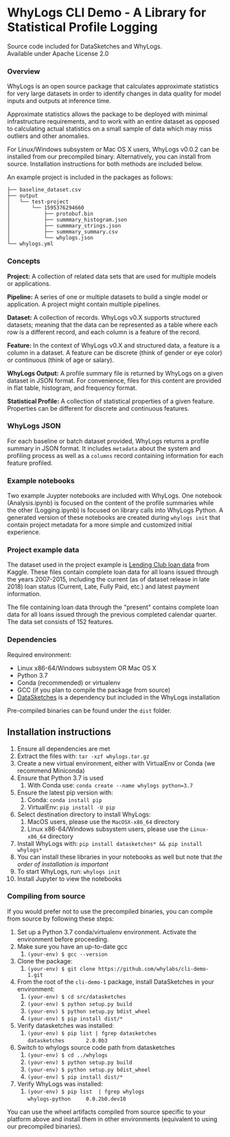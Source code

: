 # WhyLogs CLI Demo - A Library for Statistical Profile Logging

Source code included for DataSketches and WhyLogs.  
Available under Apache License 2.0

### Overview

WhyLogs is an open source package that calculates approximate statistics for very large datasets in order to identify changes in data quality for model inputs and outputs at inference time.  

Approximate statistics allows the package to be deployed with minimal infrastructure requirements, and to work with an entire dataset as opposed to calculating actual statistics on a small sample of data which may miss outliers and other anomalies.  

For Linux/Windows subsystem or Mac OS X users, WhyLogs v0.0.2 can be installed from our precompiled binary. Alternatively, you can install from source. Installation instructions for both methods are included below.

An example project is included in the packages as follows:

    ├── baseline_dataset.csv
    ├── output
    │   └── test-project
    │       └── 1595376294660
    │           ├── protobuf.bin
    │           ├── summmary_histogram.json
    │           ├── summmary_strings.json
    │           ├── summmary_summary.csv
    │           └── whylogs.json
    └── whylogs.yml

### Concepts

**Project:** A collection of related data sets that are used for multiple models or applications.

**Pipeline:** A series of one or multiple datasets to build a single model or application. A project might contain multiple pipelines.

**Dataset:** A collection of records. WhyLogs v0.X supports structured datasets; meaning that the data can be represented as a table where each row is a different record, and each column is a feature of the record. 

**Feature:** In the context of WhyLogs v0.X and structured data, a feature is a column in a dataset. A feature can be discrete (think of gender or eye color) or continuous (think of age or salary). 

**WhyLogs Output:** A profile summary file is returned by WhyLogs on a given dataset in JSON format. For convenience, files for this content are provided in flat table, histogram, and frequency format.

**Statistical Profile:** A collection of statistical properties of a given feature. Properties can be different for discrete and continuous features. 

### WhyLogs JSON

For each baseline or batch dataset provided, WhyLogs returns a profile summary in JSON format. It includes `metadata` about the system and profiling process as well as a `columns` record containing information for each feature profiled.

### Example notebooks

Two example Juypter notebooks are included with WhyLogs. One notebook (Analysis.ipynb) is focused on the content of the profile summaries while the other (Logging.ipynb) is focused on library calls into WhyLogs Python. A generated version of these notebooks are created during `whylogs init` that contain project metadata for a more simple and customized initial experience.

### Project example data

The dataset used in the project example is [Lending Club loan data](https://www.kaggle.com/wordsforthewise/lending-club) from Kaggle. These files contain complete loan data for all loans issued through the years 2007-2015, including the current (as of dataset release in late 2018) loan status (Current, Late, Fully Paid, etc.) and latest payment information.

The file containing loan data through the "present" contains complete loan data for all loans issued through the previous completed calendar quarter. The data set consists of 152 features. 

### Dependencies
Required environment:
- Linux x86-64/Windows subsystem OR Mac OS X
- Python 3.7
- Conda (recommended) or virtualenv
- GCC (if you plan to compile the package from source)
- [DataSketches](https://datasketches.apache.org/) is  a dependency but included in the WhyLogs installation

Pre-compiled binaries can be found under the `dist` folder. 

## Installation instructions

1. Ensure all dependencies are met
2. Extract the files with: `tar -xzf whylogs.tar.gz`
3. Create a new virtual environment, either with VirtualEnv or Conda (we recommend Miniconda)
4. Ensure that Python 3.7 is used
   1. With Conda use: `conda create --name whylogs python=3.7`
5. Ensure the latest pip version with:
   1. Conda: `conda install pip` 
   2. VirtualEnv: `pip install -U pip`
6. Select destination directory to install WhyLogs:
   1. MacOS users, please use the `MacOSX-x86_64` directory
   2. Linux x86-64/Windows subsystem users, please use the `Linux-x86_64` directory
7. Install WhyLogs with: `pip install datasketches* && pip install whylogs*`
8. You can install these libraries in your notebooks as well but note that *the order of installation is important*
9. To start WhyLogs, run: `whylogs init`
10. Install Jupyter to view the notebooks

### Compiling from source

If you would prefer not to use the precompiled binaries, you can compile from source by following these steps:
1. Set up a Python 3.7 conda/virtualenv environment. Activate the environment before proceeding.
2. Make sure you have an up-to-date gcc
   1. `(your-env) $ gcc --version `
3. Clone the package:
   1. `(your-env) $ git clone https://github.com/whylabs/cli-demo-1.git`
4. From the root of the `cli-demo-1` package, install DataSketches in your environment:
   1. `(your-env) $ cd src/datasketches`
   2. `(your-env) $ python setup.py build`
   3. `(your-env) $ python setup.py bdist_wheel`
   4. `(your-env) $ pip install dist/*`
5. Verify datasketches was installed:
   1. `(your-env) $ pip list | fgrep datasketches` <br> `datasketches       2.0.0b3`
6. Switch to whylogs source code path from datasketches
   1. `(your-env) $ cd ../whylogs`
   2. `(your-env) $ python setup.py build`
   3. `(your-env) $ python setup.py bdist_wheel`
   4. `(your-env) $ pip install dist/*`
7. Verify WhyLogs was installed:
   1. `(your-env) $ pip list  | fgrep whylogs`<br>`whylogs-python     0.0.2b0.dev10`

You can use the wheel artifacts compiled from source specific to your platform above and install them in other environments (equivalent to using our precompiled binaries).
